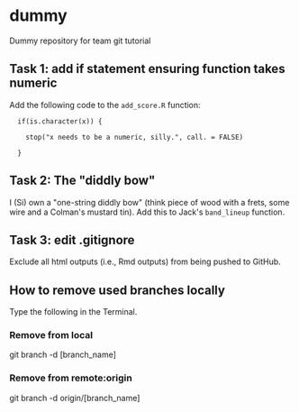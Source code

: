# dummy
Dummy repository for team git tutorial

## Task 1: add if statement ensuring function takes numeric

Add the following code to the `add_score.R` function:

```
  if(is.character(x)) {
    
    stop("x needs to be a numeric, silly.", call. = FALSE)
    
  }
```

## Task 2: The "diddly bow"

I (Si) own a "one-string diddly bow" (think piece of wood with a frets, some wire and a Colman's mustard tin). Add this to Jack's `band_lineup` function.

## Task 3: edit .gitignore

Exclude all html outputs (i.e., Rmd outputs) from being pushed to GitHub.

## How to remove used branches locally

Type the following in the Terminal.

### Remove from local

git branch -d [branch_name]

### Remove from remote:origin

git branch -d origin/[branch_name]